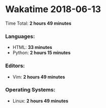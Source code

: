 # Wakatime 2018-06-13

Time Total: **2 hours 49 minutes**

### Languages:
- HTML: **33 minutes** 
- Python: **2 hours 15 minutes** 

### Editors:
- Vim: **2 hours 49 minutes** 

### Operating Systems:
- Linux: **2 hours 49 minutes** 

